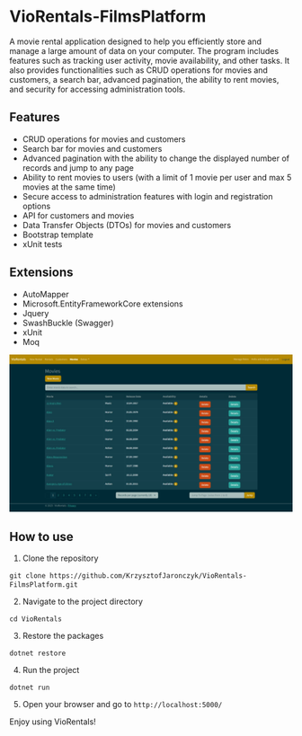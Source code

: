 # VioRentals-FilmsPlatform

A movie rental application designed to help you efficiently store and manage a large amount of data on your computer. The program includes features such as tracking user activity, movie availability, and other tasks. It also provides functionalities such as CRUD operations for movies and customers, a search bar, advanced pagination, the ability to rent movies, and security for accessing administration tools.

Features
--------

*   CRUD operations for movies and customers
*   Search bar for movies and customers
*   Advanced pagination with the ability to change the displayed number of records and jump to any page
*   Ability to rent movies to users (with a limit of 1 movie per user and max 5 movies at the same time)
*   Secure access to administration features with login and registration options
*   API for customers and movies
*   Data Transfer Objects (DTOs) for movies and customers
*   Bootstrap template
*   xUnit tests

Extensions
----------

*   AutoMapper
*   Microsoft.EntityFrameworkCore extensions
*   Jquery
*   SwashBuckle (Swagger)
*   xUnit
*   Moq

![VioRentals Screenshot](https://github.com/KrzysztofJaronczyk/VioRentals-FilmsPlatform/blob/master/wwwroot/css/VioRentals.jpeg?raw=true)

How to use
----------

1.  Clone the repository

```
git clone https://github.com/KrzysztofJaronczyk/VioRentals-FilmsPlatform.git
```

2.  Navigate to the project directory

```
cd VioRentals
```

3.  Restore the packages

```
dotnet restore
```

4.  Run the project

```
dotnet run
```

5.  Open your browser and go to `http://localhost:5000/`

Enjoy using VioRentals!
